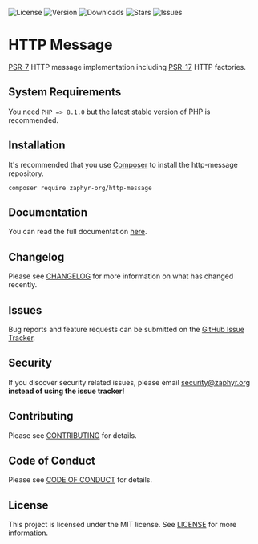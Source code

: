 ![License](https://img.shields.io/github/license/zaphyr-org/http-message?style=for-the-badge)
![Version](https://img.shields.io/packagist/v/zaphyr-org/http-message?style=for-the-badge)
![Downloads](https://img.shields.io/packagist/dt/zaphyr-org/http-message?style=for-the-badge)
![Stars](https://img.shields.io/github/stars/zaphyr-org/http-message?style=for-the-badge)
![Issues](https://img.shields.io/github/issues/zaphyr-org/http-message?style=for-the-badge)

# HTTP Message

[PSR-7](https://www.php-fig.org/psr/psr-7) HTTP message implementation including
[PSR-17](https://www.php-fig.org/psr/psr-17) HTTP factories.

## System Requirements

You need `PHP => 8.1.0` but the latest stable version of PHP is recommended.

## Installation

It's recommended that you use [Composer](https://getcomposer.org/) to install the http-message repository.

```console
composer require zaphyr-org/http-message
```

## Documentation

You can read the full documentation [here](https://zaphyr.org/docs/1.x/repositories/http-message).

## Changelog

Please see [CHANGELOG](CHANGELOG.md) for more information on what has changed recently.

## Issues

Bug reports and feature requests can be submitted on the [GitHub Issue Tracker](https://github.com/zaphyr-org/http-message/issues).

## Security

If you discover security related issues, please email security@zaphyr.org **instead of using the issue tracker!**

## Contributing

Please see [CONTRIBUTING](https://zaphyr.org/contributions) for details.

## Code of Conduct

Please see [CODE OF CONDUCT](https://zaphyr.org/contributions#code-of-conduct) for details.

## License

This project is licensed under the MIT license. See [LICENSE](LICENSE.md) for more information.
